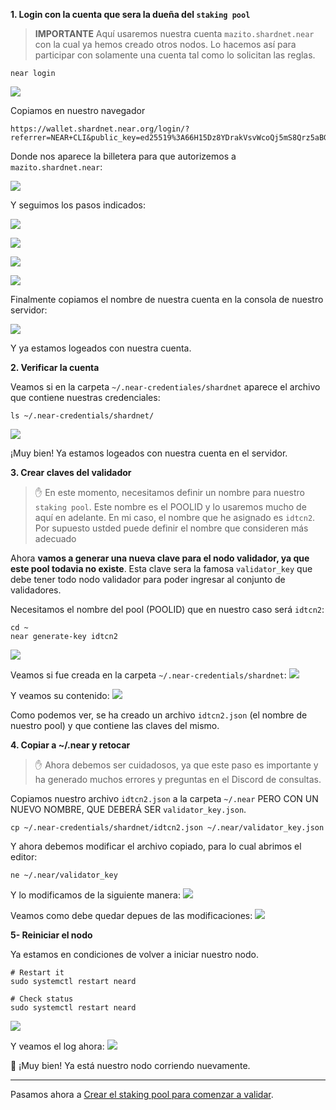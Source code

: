 
**1. Login con la cuenta que sera la dueña del `staking pool`**

> **IMPORTANTE** Aquí usaremos nuestra cuenta `mazito.shardnet.near` con la cual ya hemos creado otros nodos. Lo hacemos así para participar con solamente una cuenta tal como lo solicitan las reglas.

~~~
near login
~~~

![](images/Selecci%C3%B3n_049.png)

Copiamos en nuestro navegador 
~~~
https://wallet.shardnet.near.org/login/?referrer=NEAR+CLI&public_key=ed25519%3A66H15Dz8YDrakVsvWcoQj5mS8Qrz5aBGKFErq4jnmkB&success_url=http%3A%2F%2F127.0.0.1%3A5000
~~~

Donde nos aparece la billetera para que autorizemos a `mazito.shardnet.near`:

![](images/Selecci%C3%B3n_050.png)

Y seguimos los pasos indicados:

![](images/Selecci%C3%B3n_051.png)

![](images/Selecci%C3%B3n_052.png)

![](images/Selecci%C3%B3n_053.png)

![](images/Selecci%C3%B3n_054.png)

Finalmente copiamos el nombre de nuestra cuenta en la consola de nuestro servidor:

![](images/Selecci%C3%B3n_055.png)

Y ya estamos logeados con nuestra cuenta. 


**2. Verificar la cuenta**

Veamos si en la carpeta `~/.near-credentiales/shardnet` aparece el archivo que contiene nuestras credenciales:
~~~
ls ~/.near-credentials/shardnet/
~~~

![](images/Selecci%C3%B3n_056.png)

¡Muy bien! Ya estamos logeados con nuestra cuenta en el servidor.


**3. Crear claves del validador**

> :hand: En este momento, necesitamos definir un nombre para nuestro `staking pool`. Este nombre es el POOLID y lo usaremos mucho de aquí en adelante. En mi caso, el nombre que he asignado es `idtcn2`. Por supuesto ustded puede definir el nombre que consideren más adecuado

Ahora **vamos a generar una nueva clave para el nodo validador, ya que este pool todavia no existe**. Esta clave sera la famosa `validator_key` que debe tener todo nodo validador para poder ingresar al conjunto de validadores.

Necesitamos el nombre del pool (POOLID) que en nuestro caso será `idtcn2`:
~~~
cd ~
near generate-key idtcn2
~~~
![](images/Selecci%C3%B3n_057.png)

Veamos si fue creada en la carpeta `~/.near-credentials/shardnet`:
![](images/Selecci%C3%B3n_058.png)

Y veamos su contenido:
![](images/Selecci%C3%B3n_059.png)

Como podemos ver, se ha creado un archivo `idtcn2.json` (el nombre de nuestro pool) y que contiene las claves del mismo.


**4. Copiar a ~/.near y retocar**

> :hand: Ahora debemos ser cuidadosos, ya que este paso es importante y ha generado muchos errores y preguntas en el Discord de consultas.

Copiamos nuestro archivo `idtcn2.json` a la carpeta `~/.near` PERO CON UN NUEVO NOMBRE, QUE DEBERÁ SER `validator_key.json`.

~~~
cp ~/.near-credentials/shardnet/idtcn2.json ~/.near/validator_key.json
~~~

Y ahora debemos modificar el archivo copiado, para lo cual abrimos el editor:
~~~
ne ~/.near/validator_key
~~~

Y lo modificamos de la siguiente manera:
![](images/Selecci%C3%B3n_060.png)

Veamos como debe quedar depues de las modificaciones:
![](images/Selecci%C3%B3n_061.png)

**5- Reiniciar el nodo**

Ya estamos en condiciones de volver a iniciar nuestro nodo.

~~~
# Restart it
sudo systemctl restart neard

# Check status
sudo systemctl restart neard
~~~
![](images/Selecci%C3%B3n_062.png)

Y veamos el log ahora:
![](images/Selecci%C3%B3n_063.png)

:clap: ¡Muy bien! Ya está nuestro nodo corriendo nuevamente.

--- 

Pasamos ahora a [Crear el staking pool para comenzar a validar](./08-Crear-pool-y-validar.md).

